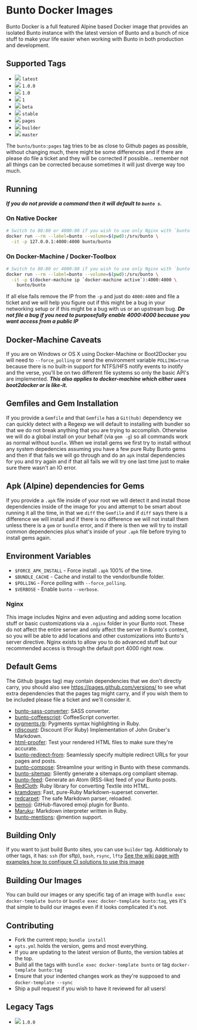 # Bunto Docker Images

Bunto Docker is a full featured Alpine based Docker image that provides an isolated Bunto instance with the latest version of Bunto and a bunch of nice stuff to make your life easier when working with Bunto in both production and development.

## Supported Tags

* [![](https://badge.imagelayers.io/bunto/bunto:latest.svg)][latest] `latest`
* [![](https://badge.imagelayers.io/bunto/bunto:1.0.0.svg)][1.0.0] `1.0.0`
* [![](https://badge.imagelayers.io/bunto/bunto:1.0.svg)][1.0] `1.0`
* [![](https://badge.imagelayers.io/bunto/bunto:1.svg)][1] `1`
* [![](https://badge.imagelayers.io/bunto/bunto:beta.svg)][beta] `beta`
* [![](https://badge.imagelayers.io/bunto/bunto:stable.svg)][stable] `stable`
* [![](https://badge.imagelayers.io/bunto/bunto:pages.svg)][pages] `pages`
* [![](https://badge.imagelayers.io/bunto/bunto:builder.svg)][builder] `builder`
* [![](https://badge.imagelayers.io/bunto/bunto:master.svg)][master] `master`

The `bunto/bunto:pages` tag tries to be as close to Github pages as possible, without changing much, there might be some differences and if there are please do file a ticket and they will be corrected if possible... remember not all things can be corrected because sometimes it will just diverge way too much.

## Running

***If you do not provide a command then it will default to `bunto s`.***

### On Native Docker

```sh
# Switch to 80:80 or 4000:80 if you wish to use only Nginx with `bunto build`
docker run --rm --label=bunto --volume=$(pwd):/srv/bunto \
  -it -p 127.0.0.1:4000:4000 bunto/bunto
```

### On Docker-Machine / Docker-Toolbox
```sh
# Switch to 80:80 or 4000:80 if you wish to use only Nginx with `bunto build`
docker run --rm --label=bunto --volume=$(pwd):/srv/bunto \
  -it -p $(docker-machine ip `docker-machine active`):4000:4000 \
    bunto/bunto
```

If all else fails remove the IP from the `-p` and just do `4000:4000` and file a ticket and we will help you figure out if this might be a bug in your networking setup or if this might be a bug with us or an upstream bug.  ***Do not file a bug if you need to purposefully enable 4000:4000 because you want access from a public IP***

## Docker-Machine Caveats

If you are on Windows or OS X using Docker-Machine or Boot2Docker you will need to `--force_polling` or send the environment variable `POLLING=true` because there is no built-in support for NTFS/HFS notify events to inotify and the verse, you'll be on two different file systems so only the basic API's are implemented. ***This also applies to docker-machine which either uses boot2docker or is like-it.***

## Gemfiles and Gem Installation

If you provide a `Gemfile` and that `Gemfile` has a `Git(hub)` dependency we can quickly detect with a Regexp we will default to installing with bundler so that we do not break anything that you are trying to accomplish. Otherwise we will do a global install on your behalf (via `gem -g`) so all commands work as normal without `bundle`.  When we install gems we first try to install without any system depedencies assuming you have a few pure Ruby Bunto gems and then if that fails we will go through and do an `apk` instal dependencies for you and try again and if that all fails we will try one last time just to make sure there wasn't an IO error.

## Apk (Alpine) dependencies for Gems

If you provide a `.apk` file inside of your root we will detect it and install those dependencies inside of the image for you and attempt to be smart about running it all the time, in that we `diff` the `Gemfile` and if `diff` says there is a difference we will install and if there is no difference we will not install them unless there is a `gem` or `bundle` error, and if there is then we will try to install common dependencies plus what's inside of your `.apk` file before trying to install gems again.

## Environment Variables

* `$FORCE_APK_INSTALL` - Force install `.apk` 100% of the time.
* `$BUNDLE_CACHE` - Cache and install to the vendor/bundle folder.
* `$POLLING` - Force polling with `--force_polling`.
* `$VERBOSE` - Enable `bunto` `--verbose`.

### Nginx

This image includes Nginx and even adjusting and adding some location stuff or basic customizations via a `.nginx` folder in your Bunto root.  These do not affect the entire server and only affect the server in Bunto's context, so you will be able to add locations and other customizations into Bunto's server directive.  Nginx exists to allow you to do advanced stuff but our recommended access is through the default port 4000 right now.

## Default Gems

The Github (pages tag) may contain dependencies that we don't directly carry, you should also see https://pages.github.com/versions/ to see what extra dependencies that the pages tag might carry, and if you wish them to be included please file a ticket and we'll consider it.

* [bunto-sass-converter][bunto-sass-converter]: SASS converter.
* [bunto-coffeescript][bunto-coffeescript]: CoffeeScript converter.
* [pygments.rb][pygments.rb]: Pygments syntax highlighting in Ruby.
* [rdiscount][rdiscount]: Discount (For Ruby) Implementation of John Gruber's Markdown.
* [html-proofer][html-proofer]: Test your rendered HTML files to make sure they're accurate.
* [bunto-redirect-from][bunto-redirect-from]: Seamlessly specify multiple redirect URLs for your pages and posts.
* [bunto-compose][bunto-compose]: Streamline your writing in Bunto with these commands.
* [bunto-sitemap][bunto-sitemap]: Silently generate a sitemaps.org compliant sitemap.
* [bunto-feed][bunto-feed]: Generate an Atom (RSS-like) feed of your Bunto posts.
* [RedCloth][redcloth]: Ruby library for converting Textile into HTML.
* [kramdown][kramdown]: Fast, pure-Ruby Markdown-superset converter.
* [redcarpet][redcarpet]: The safe Markdown parser, reloaded.
* [bemoji][bemoji]: GitHub-flavored emoji plugin for Bunto.
* [Maruku][maruku]: Markdown interpreter written in Ruby.
* [bunto-mentions][bunto-mentions]: @mention support.

## Building Only

If you want to just build Bunto sites, you can use `builder` tag. Additionaly to other tags, it has: `ssh` (for sftp), `bash`, `rsync`, `lftp` [See the wiki page with examples how to configure CI solutions to use this image](https://github.com/bunto/docker/wiki/Deploying-with-Bunto-Docker)

## Building Our Images

You can build our images or any specific tag of an image with `bundle exec docker-template bunto` or `bundle exec docker-template bunto:tag`, yes it's that simple to build our images even if it looks complicated it's not.

## Contributing

* Fork the current repo; `bundle install`
* `opts.yml` holds the version, gems and most everything.
* If you are updating to the latest version of Bunto, the version tables at the top.
* Build all the tags with `bundle exec docker-template bunto` or tag `docker-template bunto:tag`
* Ensure that your indented changes work as they're supposed to and `docker-template --sync`
* Ship a pull request if you wish to have it reviewed for all users!

## Legacy Tags

* [![](https://badge.imagelayers.io/bunto/bunto:1.0.0.svg)][1.0.0] `1.0.0`


[pages]: https://imagelayers.io?images=bunto/bunto:pages
[latest]: https://imagelayers.io?images=bunto/bunto:latest
[builder]: https://imagelayers.io?images=bunto/bunto:builder
[stable]: https://imagelayers.io?images=bunto/bunto:stable
[master]: https://imagelayers.io?images=bunto/bunto:master
[beta]: https://imagelayers.io?images=bunto/bunto:beta
[1.0.0]: https://imagelayers.io?images=bunto/bunto:1.0.0
[1.0]: https://imagelayers.io?images=bunto/bunto:1.0
[1]:https://imagelayers.io?images=bunto/bunto:1
[pygments.rb]: https://github.com/tmm1/pygments.rb
[bunto-sitemap]: https://github.com/bunto/bunto-sitemap
[bunto-coffeescript]: https://github.com/bunto/bunto-coffeescript
[bunto-sass-converter]: https://github.com/bunto/bunto-sass-converter
[bunto-redirect-from]: https://github.com/bunto/bunto-redirect-from
[bunto-mentions]: https://github.com/bunto/bunto-mentions
[bunto-compose]: https://github.com/bunto/bunto-compose
[bunto-feed]: https://github.com/bunto/bunto-feed
[rdiscount]: https://github.com/davidfstr/rdiscount
[redcarpet]: https://github.com/vmg/redcarpet
[kramdown]: https://github.com/gettalong/kramdown
[bemoji]: https://github.com/bunto/bemoji
[redcloth]: https://github.com/jgarber/redcloth
[maruku]: https://github.com/bhollis/maruku
[html-proofer]: https://github.com/gjtorikian/html-proofer
